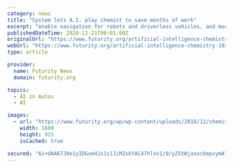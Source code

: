 ```yaml
---
category: news
title: "System lets A.I. play chemist to save months of work"
excerpt: "enable navigation for robots and driverless vehicles, and much more. Now, researchers are tapping a new set of capabilities in this field of artificial intelligence with their new technique."
publishedDateTime: 2020-12-21T00:01:00Z
originalUrl: "https://www.futurity.org/artificial-intelligence-chemistry-1938732/"
webUrl: "https://www.futurity.org/artificial-intelligence-chemistry-1938732/"
type: article

provider:
  name: Futurity News
  domain: futurity.org

topics:
  - AI in Autos
  - AI

images:
  - url: "https://www.futurity.org/wp/wp-content/uploads/2018/12/chemistry-lab-ware_1600.jpg"
    width: 1600
    height: 915
    isCached: true

secured: "6i+dAA67J8e1yIDGoeHJs1s1JiMZxkYAC47hlVv1/8/yZStWjasocUepvymAlaFiGs1yOCnBXuSDrKl84hkaEFP5KeqJsGLcsqDz4w18dBvhDXwJ3kfSp5nY7yhwVbFtx7wXDaBpRRwKKIDgRPuF89HiSacglEUeD1CftEJURJM59YZz+3eGPt8aD59zxrR8A7wU+DZxFJ6wE8Sb/+ekGVpjleH5024c5xEb/P4boE/WC1g+PVys4Rq3RGTp+j5ksB4WsQkTpi3xEc2xy/xyif0u/uwngTL+2Wu7Zn1RP9exCT4Dvvy8uh+/1ZJCa9fgx1ab3YebmbF9q6rWELyt5YePChOzVfPYb+1/mrZgsU4=;Qi4ZXoPAQ9cw4EIfsf0uww=="
---
```



